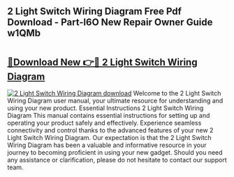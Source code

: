 ## 2 Light Switch Wiring Diagram Free Pdf Download - Part-l6O New Repair Owner Guide w1QMb

# <h2><a href="http://dfljqp.blite.top/?on=2+Light+Switch+Wiring+Diagram">🔗Download New 👉🔴 2 Light Switch Wiring Diagram</a></h2>

[![2 Light Switch Wiring Diagram download](https://i.imgur.com/lujVjoI.png)](http://dfljqp.blite.top/?on=2+Light+Switch+Wiring+Diagram)
Welcome to the 2 Light Switch Wiring Diagram user manual, your ultimate resource for understanding and using your new product. Essential Instructions 2 Light Switch Wiring Diagram This manual contains essential instructions for setting up and operating your product safely and effectively. Experience seamless connectivity and control thanks to the advanced features of your new 2 Light Switch Wiring Diagram. Our expectation is that the 2 Light Switch Wiring Diagram has been a valuable and informative resource in your journey to becoming proficient in using your new gadget. Should you need any assistance or clarification, please do not hesitate to contact our support team.
